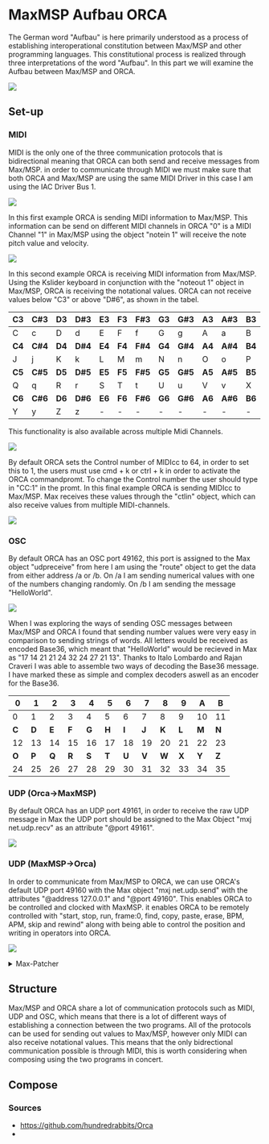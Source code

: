 # MaxMSP Aufbau ORCA
The German word "Aufbau" is here primarily understood as a process of establishing interoperational constitution between Max/MSP and other programming languages. This constitutional process is realized through three interpretations of the word "Aufbau". In this part we will examine the Aufbau between Max/MSP and ORCA.

![](./media/Logo_ORCAAufbauMaxMSP.png)

## Set-up

### MIDI

MIDI is the only one of the three communication protocols that is bidirectional meaning that ORCA can both send and receive messages from Max/MSP. in order to communicate through MIDI we must make sure that both ORCA and Max/MSP are using the same MIDI Driver in this case I am using the IAC Driver Bus 1.

![](./media/MaxMSP-Aufbau-ORCA-MIDI-Driver-Select.gif)

In this first example ORCA is sending MIDI information to Max/MSP. This information can be send on different MIDI channels in ORCA "0" is a MIDI Channel "1" in Max/MSP using the object "notein 1" will receive the note pitch value and velocity.

![](./media/MaxMSP-Aufbau-ORCA-Midiin.gif)

In this second example ORCA is receiving MIDI information from Max/MSP. Using the Kslider keyboard in conjunction with the "noteout 1" object in Max/MSP, ORCA is receiving the notational values. ORCA can not receive values below "C3" or above "D#6", as shown in the tabel.

| C3     | C#3     | D3     | D#3     | E3     | F3     | F#3     | G3     | G#3     | A3     | A#3     | B3     |
| ------ | ------- | :----- | ------- | ------ | ------ | ------- | ------ | ------- | ------ | ------- | ------ |
| C      | c       | D      | d       | E      | F      | f       | G      | g       | A      | a       | B      |
| **C4** | **C#4** | **D4** | **D#4** | **E4** | **F4** | **F#4** | **G4** | **G#4** | **A4** | **A#4** | **B4** |
| J      | j       | K      | k       | L      | M      | m       | N      | n       | O      | o       | P      |
| **C5** | **C#5** | **D5** | **D#5** | **E5** | **F5** | **F#5** | **G5** | **G#5** | **A5** | **A#5** | **B5** |
| Q      | q       | R      | r       | S      | T      | t       | U      | u       | V      | v       | X      |
| **C6** | **C#6** | **D6** | **D#6** | **E6** | **F6** | **F#6** | **G6** | **G#6** | **A6** | **A#6** | **B6** |
| Y      | y       | Z      | z       | -      | -      | -       | -      | -       | -      | -       | -      |

This functionality is also available across multiple Midi Channels.

![](./media/MaxMSP-Aufbau-ORCA-MidiOut.gif)

By default ORCA sets the Control number of MIDIcc to 64, in order to set this to 1, the users must use cmd + k or ctrl + k in order to activate the ORCA commandpromt. To change the Control number the user should type in "CC:1" in the promt. In this final example ORCA is sending MIDIcc to Max/MSP. Max receives these values through the "ctlin" object, which can also receive values from multiple MIDI-channels.

![](./media/MaxMSP-Aufbau-ORCA-MIDIcc.gif)

### OSC

By default ORCA has an OSC port 49162, this port is assigned to the Max object "udpreceive" from here I am using the "route" object to get the data from either address /a or /b. On /a I am sending numerical values with one of the numbers changing randomly. On /b I am sending the message "HelloWorld".

![](./media/MaxMSP-Aufbau-ORCA-OSC-and-Base36-encoding-and-decoding.gif)

When I was exploring the ways of sending OSC messages between Max/MSP and ORCA I found that sending number values were very easy in comparison to sending strings of words. All letters would be received as encoded Base36, which meant that "HelloWorld" would be recieved in Max as "17 14 21 21 24 32 24 27 21 13". Thanks to Italo Lombardo and Rajan Craveri I was able to assemble two ways of decoding the Base36 message. I have marked these as simple and complex decoders aswell as an encoder for the Base36.

| **0** | **1** | **2** | **3** | **4** | **5** | **6** | **7** | **8** | **9** | **A** | **B** |
| ----- | ----- | ----- | ----- | ----- | ----- | ----- | ----- | ----- | ----- | ----- | ----- |
| 0     | 1     | 2     | 3     | 4     | 5     | 6     | 7     | 8     | 9     | 10    | 11    |
| **C** | **D** | **E** | **F** | **G** | **H** | **I** | **J** | **K** | **L** | **M** | **N** |
| 12    | 13    | 14    | 15    | 16    | 17    | 18    | 19    | 20    | 21    | 22    | 23    |
| **O** | **P** | **Q** | **R** | **S** | **T** | **U** | **V** | **W** | **X** | **Y** | **Z** |
| 24    | 25    | 26    | 27    | 28    | 29    | 30    | 31    | 32    | 33    | 34    | 35    |

### UDP (Orca->MaxMSP)

By default ORCA has an UDP port 49161, in order to receive the raw UDP message in Max the UDP port should be assigned to the Max Object "mxj net.udp.recv" as an attribute "@port 49161".

![](./media/MaxMSP-Aufbau-ORCA-RawUDP.gif)

### UDP (MaxMSP->Orca)

In order to communicate from Max/MSP to ORCA, we can use ORCA's default UDP port 49160 with the Max object "mxj net.udp.send" with the attributes "@address 127.0.0.1" and "@port 49160". This enables ORCA to be controlled and clocked with MaxMSP. it enables ORCA to be remotely controlled with "start, stop, run, frame:0, find, copy, paste, erase, BPM, APM, skip and rewind" along with being able to control the position and writing in operators into ORCA.

![](./media/ORCA_MaxBPMAPM.gif)

<details>
  <summary>Max-Patcher</summary>
  <pre><code>
----------begin_max5_patcher----------
1202.3oc0ZsraaiCEcs8WgfPW5wPjTublMMKmUy1NnMHf1hNUoRTBjTNISQ+
2G9PxOlRaKYKqnfBnFSQqCO2yk2GT9mSm3tr3UB204Nmu5LYxOmNYhdH0.Sp
+7D2b7qqxvb8zbyIbN9Ih6Ly8DjWE5wAgMCklnGnX4y+AxuYPZUdJMiHzODX
8fkXwpumRe5QFYkvrHBCCmGLyA34M2alCbg5CP3bOmG18fJpDMOIP8nlgDuU
RLOFWWmGT24WSmptL6ZIWfMxg5L4fAuijaUQdNgJ9Mx8WTNgIb96RBCKJX1X
JvJSAmho.EEChUWWfzz06nD06BXSV5Fx7jTbVyRaClQw4jCu4WgOXgOfs7oD
yjeGAg8HghWlQ1mVskqA.M+hBTW8071O9nbEdTQcli65rBr7o17M43MjjGwB
AKcYkfr6u30FlZKih7YUjh0MC2L99Dj+8BlXqE5e3jFK2AypYA4Y4dUzTAW7
V1QmPVA8I6ZfYtZIt4+tM5MxpdC6S8123U+wRu+x.p2nATuA1z6nav1af2Gp
s2kE7gRtACmbaK2zMXq8GKs9KCmV2CBMk7hT19shPJw+vwy7ul6stftij2yr
K+.n8ZS7OtHijanUUg4Go05PS0ImuLL05gm9uFGK4zGlROkwskqboH8su8ml
Kf.80s7NKkRVUTQE66S1RiWmqOu13AA9lMJ5jfnfQtw6S.kI6SP8Uj9peGcy
BtPKEHxDRA4Mpcyt2ZYxK5JoCh8UjNH58nAmSDZg28.K.6JN5rjuIvhGXTq3
uvREj6bteuPJgcxB4egNGaic7gv9bXniNYffWnApIjwH2.QXXNwBsi6dnRTj
4bQzISVzRVeioWIlKrRuNerOv338nW73fdqJJeyF6.clc996pYF4ONX25TZh
sFC67VRn2dravSnUkujX6.47CNUWOdcrqGjGTmz1bjcmqNkS10yRL8o9M4Mi
TRnINLxKRI8Na1Bj6kw2XcsqKBFVO1iqov9TSUIYG6ZJ+GokVUTO2KisFEMF
LRTTzh9TQAPznWQwk41DTTj6kQ1ZAEMNRpvpn1pxyqq4TVrXW4.ik2v0ZkC5
cd1ZDpy06.LmbV8onMRJmiKJJswtNqdA6WtCXjTqZF1Zwbcka6Wm5PGE8zQV
VZOxRXmy8Cd+hqbzDE8a0bfQaZh7We1gRDyqRJmyUp5mwIILoOsLdezb4ZcN
v4ykELgLpAHzZvntp2ZOZn4c0Ai6otSzea84t9+9oSnW.pwOz1vKpXqZdTM+
tHb1sHRHbQJEKRKn6MI8IP4.Oh.zZnPsFJvUBk5HoOOTpCr2AcsPAaMTWqAL
p0Hcs1OTqQx6JQRcDMmGp9.HzPADXn.ZfvIBNP.ENP3zFWtvd.G+1.jOpOPZ
nbt8aiufpq4qGIuAhRpdiOKPnn9.onAhRvgx10JuAS9nl5YXIxBOO5uzt9D3
CiCuEXv0kten1ooeOusHI7Mw71RvuIFXX6pcKnOrwfEstjzqGq1XRg8ARW1t
eSqD3xxMDFudxZLjMT8bgVYimo+XJ07QcOJtLxlzl4aFAyj89HjM9TwLuVxW
CMugV27BoOBsJs1MQxNIj5l0TuBSdI1PDcOcS+0z+CjDmqJI
-----------end_max5_patcher-----------
  </code></pre>
</details>

## Structure

Max/MSP and ORCA share a lot of communication protocols such as MIDI, UDP and OSC, which means that there is a lot of different ways of establishing a connection between the two programs. All of the protocols can be used for sending out values to Max/MSP, however only MIDI can also receive notational values. This means that the only bidrectional communication possible is through MIDI, this is worth considering when composing using the two programs in concert.

## Compose

### Sources

- https://github.com/hundredrabbits/Orca
- 
